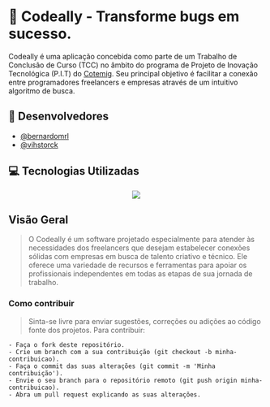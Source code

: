 
# 🚀 Codeally - Transforme bugs em sucesso.

Codeally é uma aplicação concebida como parte de um Trabalho de Conclusão de Curso (TCC) no âmbito do programa de Projeto de Inovação Tecnológica (P.I.T) do [Cotemig](https://www.cotemig.com.br). Seu principal objetivo é facilitar a conexão entre programadores freelancers e empresas através de um intuitivo algoritmo de busca.


## 👾 Desenvolvedores

 - [@bernardomrl](https://github.com/bernardomrl/)
 - [@vihstorck](https://github.com/vihstorck)


## 💻 Tecnologias Utilizadas

<p align="center">
  <a href="https://github.com/bernardomrl/codeally">
    <img src="https://skillicons.dev/icons?i=figma,postman,express,mysql,ts,nextjs,tailwind,git,aws" />
  </a>
</p>


## Visão Geral

> O Codeally é um software projetado especialmente para atender às necessidades dos freelancers que desejam estabelecer conexões sólidas com empresas em busca de talento criativo e técnico. Ele oferece uma variedade de recursos e ferramentas para apoiar os profissionais independentes em todas as etapas de sua jornada de trabalho.
### Como contribuir
> Sinta-se livre para enviar sugestões, correções ou adições ao código fonte dos projetos. Para contribuir:

    - Faça o fork deste repositório.
    - Crie um branch com a sua contribuição (git checkout -b minha-contribuicao).
    - Faça o commit das suas alterações (git commit -m 'Minha contribuição').
    - Envie o seu branch para o repositório remoto (git push origin minha-contribuicao).
    - Abra um pull request explicando as suas alterações.
